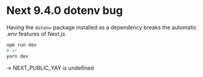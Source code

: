 # Next 9.4.0 dotenv bug

Having the `dotenv` package installed as a dependency breaks the automatic .env features of Next.js

```bash
npm run dev
# or
yarn dev
```

-> NEXT_PUBLIC_YAY is undefined
